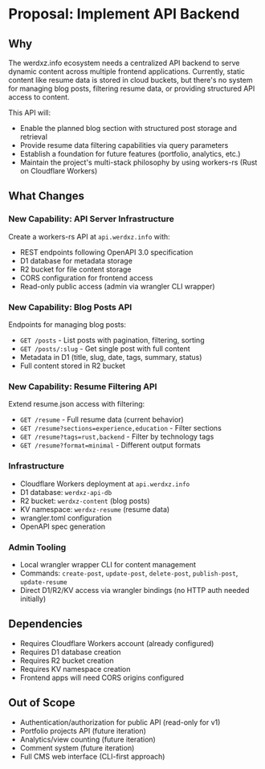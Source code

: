 # Proposal: Implement API Backend

## Why

The werdxz.info ecosystem needs a centralized API backend to serve dynamic content across multiple frontend applications. Currently, static content like resume data is stored in cloud buckets, but there's no system for managing blog posts, filtering resume data, or providing structured API access to content.

This API will:
- Enable the planned blog section with structured post storage and retrieval
- Provide resume data filtering capabilities via query parameters
- Establish a foundation for future features (portfolio, analytics, etc.)
- Maintain the project's multi-stack philosophy by using workers-rs (Rust on Cloudflare Workers)

## What Changes

### New Capability: API Server Infrastructure
Create a workers-rs API at `api.werdxz.info` with:
- REST endpoints following OpenAPI 3.0 specification
- D1 database for metadata storage
- R2 bucket for file content storage
- CORS configuration for frontend access
- Read-only public access (admin via wrangler CLI wrapper)

### New Capability: Blog Posts API
Endpoints for managing blog posts:
- `GET /posts` - List posts with pagination, filtering, sorting
- `GET /posts/:slug` - Get single post with full content
- Metadata in D1 (title, slug, date, tags, summary, status)
- Full content stored in R2 bucket

### New Capability: Resume Filtering API
Extend resume.json access with filtering:
- `GET /resume` - Full resume data (current behavior)
- `GET /resume?sections=experience,education` - Filter sections
- `GET /resume?tags=rust,backend` - Filter by technology tags
- `GET /resume?format=minimal` - Different output formats

### Infrastructure
- Cloudflare Workers deployment at `api.werdxz.info`
- D1 database: `werdxz-api-db`
- R2 bucket: `werdxz-content` (blog posts)
- KV namespace: `werdxz-resume` (resume data)
- wrangler.toml configuration
- OpenAPI spec generation

### Admin Tooling
- Local wrangler wrapper CLI for content management
- Commands: `create-post`, `update-post`, `delete-post`, `publish-post`, `update-resume`
- Direct D1/R2/KV access via wrangler bindings (no HTTP auth needed initially)

## Dependencies

- Requires Cloudflare Workers account (already configured)
- Requires D1 database creation
- Requires R2 bucket creation
- Requires KV namespace creation
- Frontend apps will need CORS origins configured

## Out of Scope

- Authentication/authorization for public API (read-only for v1)
- Portfolio projects API (future iteration)
- Analytics/view counting (future iteration)
- Comment system (future iteration)
- Full CMS web interface (CLI-first approach)
